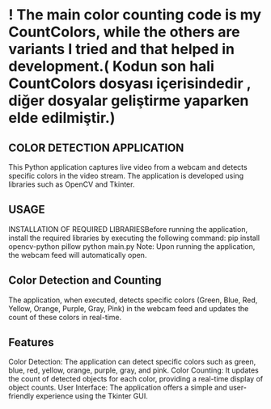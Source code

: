 # ! The main color counting code is my CountColors, while the others are variants I tried and that helped in development.( Kodun son hali CountColors dosyası içerisindedir , diğer dosyalar geliştirme yaparken elde edilmiştir.)

## COLOR DETECTION APPLICATION
This Python application captures live video from a webcam and detects specific colors in the video stream. The application is developed using libraries such as OpenCV and Tkinter.

## USAGE
INSTALLATION OF REQUIRED LIBRARIESBefore running the application, install the required libraries by executing the following command:
pip install opencv-python pillow
python main.py
Note: Upon running the application, the webcam feed will automatically open.

## Color Detection and Counting
The application, when executed, detects specific colors (Green, Blue, Red, Yellow, Orange, Purple, Gray, Pink) in the webcam feed and updates the count of these colors in real-time.

## Features
Color Detection: The application can detect specific colors such as green, blue, red, yellow, orange, purple, gray, and pink.
Color Counting: It updates the count of detected objects for each color, providing a real-time display of object counts.
User Interface: The application offers a simple and user-friendly experience using the Tkinter GUI.
